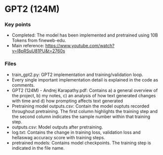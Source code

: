 # GPT2 (124M)
### Key points
- Completed: The model has been implemented and pretrained using 10B Tokens from fineweb-edu.
- Main reference: https://www.youtube.com/watch?v=l8pRSuU81PU&t=2760s

### Files
- train_gpt2.py: GPT2 implementation and training/validation loop.
- Every single important implementation detail is explained in the code as comments.
- GPT2 (124M) - Andrej Karapathy.pdf: Contains a) a general overview of the project, b) my notes, c) an analysis of how text generated changes with time and d) how prompting affects text generated
- Pretraining model outputs.csv: Contain the model ouptuts recorded throughout pretraining. The first column highlights the training step and the second column indicates the sample number within that training step.
- outputs.csv: Model outputs after pretraining.
- log.txt: Contains the change in training loss, validation loss and hellaswag accuracy score with training steps.
- pretrained models: Contains model checkpoints. The training step is indicated in the file name.

